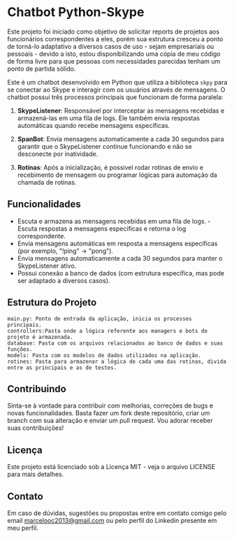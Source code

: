 # Chatbot Python-Skype

Este projeto foi iniciado como objetivo de solicitar reports de projetos aos funcionários correspondentes a eles, porém sua estrutura cresceu a ponto de torná-lo adaptativo a diversos casos de uso - sejam empresariais ou pessoais - devido a isto, estou disponibilizando uma cópia de meu código de forma livre para que pessoas com necessidades parecidas tenham um ponto de partida sólido.

Este é um chatbot desenvolvido em Python que utiliza a biblioteca `skpy` para se conectar ao Skype e interagir com os usuários através de mensagens. O chatbot possui três processos principais que funcionam de forma paralela:

1. **SkypeListener**: Responsável por interceptar as mensagens recebidas e armazená-las em uma fila de logs. Ele também envia respostas automáticas quando recebe mensagens específicas.

2. **SpanBot**: Envia mensagens automaticamente a cada 30 segundos para garantir que o SkypeListener continue funcionando e não se desconecte por inatividade.

3. **Rotinas**: Após a inicialização, é possivel rodar rotinas de envio e recebimento de mensagem ou programar lógicas para automação da chamada de rotinas.

## Funcionalidades

- Escuta e armazena as mensagens recebidas em uma fila de logs.
-Escuta respostas a mensagens específicas e retorna o log correspondente.
- Envia mensagens automáticas em resposta a mensagens específicas (por exemplo, "!ping" -> "pong").
- Envia mensagens automaticamente a cada 30 segundos para manter o SkypeListener ativo.
- Possui conexão a banco de dados (com estrutura específica, mas pode ser adaptado a diversos casos).

## Estrutura do Projeto

    main.py: Ponto de entrada da aplicação, inicia os processos principais.
    controllers:Pasta onde a lógica referente aos managers e bots do projeto é armazenada.
    database: Pasta com os arquivos relacionados ao banco de dados e suas funções.
    models: Pasta com os modelos de dados utilizados na aplicação.
    rotines: Pasta para armazenar a lógica de cada uma das rotinas, divida entre as principais e as de testes.
    
## Contribuindo

Sinta-se à vontade para contribuir com melhorias, correções de bugs e novas funcionalidades. Basta fazer um fork deste repositório, criar um branch com sua alteração e enviar um pull request. Vou adorar receber suas contribuições!

## Licença

Este projeto está licenciado sob a Licença MIT - veja o arquivo LICENSE para mais detalhes.

## Contato

Em caso de dúvidas, sugestões ou propostas entre em contato comigo pelo email marcelooc2013@gmail.com ou pelo perfil do Linkedin presente em meu perfil.
